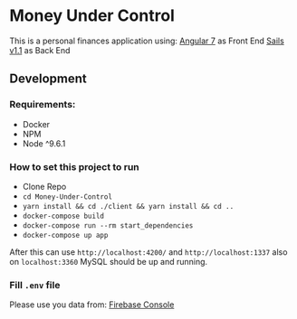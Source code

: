 # Money Under Control

This is a personal finances application using:
[Angular 7](https://angular.io/) as Front End
[Sails v1.1](https://sailsjs.com) as Back End

## Development

### Requirements:

- Docker
- NPM
- Node ^9.6.1

### How to set this project to run

- Clone Repo
- `cd Money-Under-Control`
- `yarn install && cd ./client && yarn install && cd ..`
- `docker-compose build`
- `docker-compose run --rm start_dependencies`
- `docker-compose up app`

After this can use `http://localhost:4200/` and `http://localhost:1337` also on `localhost:3360` MySQL should be up and running.

### Fill `.env` file

Please use you data from: [Firebase Console](https://console.firebase.google.com/)

